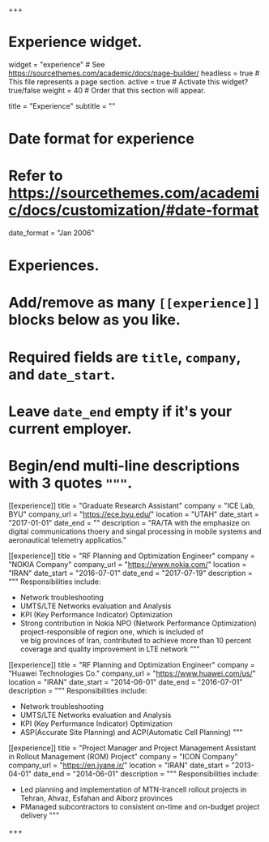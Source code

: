 +++
# Experience widget.
widget = "experience"  # See https://sourcethemes.com/academic/docs/page-builder/
headless = true  # This file represents a page section.
active = true  # Activate this widget? true/false
weight = 40  # Order that this section will appear.

title = "Experience"
subtitle = ""

# Date format for experience
#   Refer to https://sourcethemes.com/academic/docs/customization/#date-format
date_format = "Jan 2006"

# Experiences.
#   Add/remove as many `[[experience]]` blocks below as you like.
#   Required fields are `title`, `company`, and `date_start`.
#   Leave `date_end` empty if it's your current employer.
#   Begin/end multi-line descriptions with 3 quotes `"""`.
[[experience]]
  title = "Graduate Research Assistant"
  company = "ICE Lab, BYU"
  company_url = "https://ece.byu.edu/"
  location = "UTAH"
  date_start = "2017-01-01"
  date_end = ""
  description = "RA/TA with the emphasize on digital communications thoery and singal processing in mobile systems and aeronautical telemetry applicatios."


[[experience]]
  title = "RF Planning and Optimization Engineer"
  company = "NOKIA Company"
  company_url = "https://www.nokia.com/"
  location = "IRAN"
  date_start = "2016-07-01"
  date_end = "2017-07-19"
  description = """ Responsibilities include:
  
  * Network troubleshooting
  * UMTS/LTE Networks evaluation and Analysis
  * KPI (Key Performance Indicator) Optimization
  * Strong contribution in Nokia NPO (Network Performance Optimization) project-responsible of region one, which is included of  
ve big provinces of Iran, contributed to achieve more than 10 percent coverage and quality improvement in LTE network
  """

[[experience]]
  title = "RF Planning and Optimization Engineer"
  company = "Huawei Technologies Co."
  company_url = "https://www.huawei.com/us/"
  location = "IRAN"
  date_start = "2014-06-01"
  date_end = "2016-07-01"
  description = """ Responsibilities include:
  
  * Network troubleshooting
  * UMTS/LTE Networks evaluation and Analysis
  * KPI (Key Performance Indicator) Optimization
  * ASP(Accurate Site Planning) and ACP(Automatic Cell Planning)
  """

[[experience]]
  title = "Project Manager and Project Management Assistant in Rollout Management (ROM) Project"
  company = "ICON Company"
  company_url = "https://en.jyane.ir/"
  location = "IRAN"
  date_start = "2013-04-01"
  date_end = "2014-06-01"
  description = """ Responsibilities include:
  
  * Led planning and implementation of MTN-Irancell rollout projects in Tehran, Ahvaz, Esfahan and Alborz provinces
  * PManaged subcontractors to consistent on-time and on-budget project delivery
  """

+++
